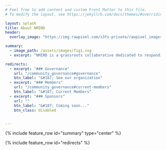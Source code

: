 ```yaml
---
# Feel free to add content and custom Front Matter to this file.
# To modify the layout, see https://jekyllrb.com/docs/themes/#overriding-theme-defaults

layout: splash
title: About NMIND
header:
  overlay_image: "https://img.rawpixel.com/s3fs-private/rawpixel_images/website_content/rm373batch5-20.jpg?w=1000&dpr=1&fit=default&crop=default&q=65&vib=3&con=3&usm=15&bg=F4F4F3&ixlib=js-2.2.1&s=dec61b67705272104a6480f6f5d41ee3"

summary:
  - image_path: /assets/images/fig1.svg
  - excerpt: "NMIND is a grassroots collaborative dedicated to responding to the growing frustration about redundancies in effort and reproducibility in neuroimaging. NMIND seeks to build a community which advances the development of standards in software development, nomenclature, and testing, to ultimately harmonize advancements in neuroscience."

redirects:
  - excerpt: "### Governance"
    url: "/community_governance#governance"
    btn_label: "&#187; See our organization"
  - excerpt: "### Members"
    url: "/community_governance#current-members"
    btn_label: "&#187; Current Members"
  - excerpt: "### Sponsors"
    url: ""
    btn_label: "&#187; Coming soon..."
    btn_class: disabled
    

---
```



{% include feature_row id="summary" type="center" %}

{% include feature_row id="redirects" %}
